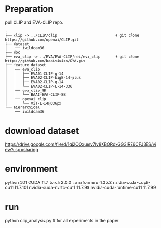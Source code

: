 # Preparation

pull CLIP and EVA-CLIP repo.

```
.
├── clip -> ../CLIP/clip                           # git clone https://github.com/openai/CLIP.git
├── dataset
│   └── iwildcam36
├── doc
├── eva_clip -> ../EVA/EVA-CLIP/rei/eva_clip       # git clone https://github.com/baaivision/EVA.git
├── feature_dataset
│   ├── eva_clip
│   │   ├── EVA01-CLIP-g-14
│   │   ├── EVA02-CLIP-bigE-14-plus
│   │   ├── EVA02-CLIP-g-14
│   │   └── EVA02-CLIP-L-14-336
│   ├── eva_clip_8B
│   │   └── BAAI-EVA-CLIP-8B
│   └── openai_clip
│       └── ViT-L-14@336px
└── hierarchical
    └── iwildcam36
```

# download dataset

https://drive.google.com/file/d/1qj2OQxumv7lv8KBQRdxGG3lRZ6CFJ3ES/view?usp=sharing

# environment
python                    3.11
CUDA                      11.7
torch                     2.0.0
transformers              4.35.2
nvidia-cuda-cupti-cu11    11.7.101
nvidia-cuda-nvrtc-cu11    11.7.99
nvidia-cuda-runtime-cu11  11.7.99

# run
python clip_analysis.py   # for all experiments in the paper
